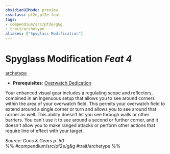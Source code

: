 ```yaml
---
obsidianUIMode: preview
cssclass: pf2e,pf2e-feat
tags:
- compendium/src/pf2e/g&g
- trait/archetype
aliases: ["Spyglass Modification"]
---
```

# Spyglass Modification  *Feat 4*  
[archetype](../../Rules/traits/archetype.md)  

- **Prerequisites**: [Overwatch Dedication](overwatch-dedication-g-g.md)

Your enhanced visual gear includes a regulating scope and reflectors, combined in an ingenuous setup that allows you to see around corners within the area of your overwatch field. This permits your overwatch field to extend around a single corner or turn and allows you to see around that corner as well. This ability doesn't let you see through walls or other barriers. You can't use it to see around a second or further corner, and it doesn't allow you to make ranged attacks or perform other actions that require line of effect with your target.

*Source: Guns & Gears p. 50*  
%% #compendium/src/pf2e/g&g #trait/archetype %%